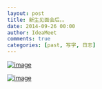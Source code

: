 ```yaml
---
layout: post
title: 新生见面会后。。
date: 2014-09-26 00:00
author: IdeaMeet
comments: true
categories: [past, 写字, 日志]
---
```

<a href="http://riddlelike.com/wp-content/uploads/2014/09/wpid-screenshot_2014-09-25-23-56-13.png"><img title="Screenshot_2014-09-25-23-56-13.png" class="alignnone size-full" alt="image" src="http://riddlelike.com/wp-content/uploads/2014/09/wpid-screenshot_2014-09-25-23-56-13.png" /></a>



<a href="http://riddlelike.com/wp-content/uploads/2014/09/wpid-screenshot_2014-09-25-23-57-06.png"><img title="Screenshot_2014-09-25-23-57-06.png" class="alignnone size-full" alt="image" src="http://riddlelike.com/wp-content/uploads/2014/09/wpid-screenshot_2014-09-25-23-57-06.png" /></a>
